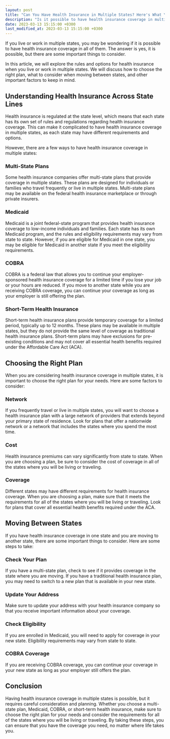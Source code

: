 ```yaml
---
layout: post
title: "Can You Have Health Insurance in Multiple States? Here's What You Need to Know"
description: "Is it possible to have health insurance coverage in multiple states? Learn about the rules and options for health insurance when you live or work in multiple states."
date: 2023-03-13 15:15:00 +0300
last_modified_at: 2023-03-13 15:15:00 +0300
---
```

If you live or work in multiple states, you may be wondering if it is possible to have health insurance coverage in all of them. The answer is yes, it is possible, but there are some important things to consider.

In this article, we will explore the rules and options for health insurance when you live or work in multiple states. We will discuss how to choose the right plan, what to consider when moving between states, and other important factors to keep in mind.

## Understanding Health Insurance Across State Lines

Health insurance is regulated at the state level, which means that each state has its own set of rules and regulations regarding health insurance coverage. This can make it complicated to have health insurance coverage in multiple states, as each state may have different requirements and options.

However, there are a few ways to have health insurance coverage in multiple states:

### Multi-State Plans

Some health insurance companies offer multi-state plans that provide coverage in multiple states. These plans are designed for individuals or families who travel frequently or live in multiple states. Multi-state plans may be available on the federal health insurance marketplace or through private insurers.

### Medicaid

Medicaid is a joint federal-state program that provides health insurance coverage to low-income individuals and families. Each state has its own Medicaid program, and the rules and eligibility requirements may vary from state to state. However, if you are eligible for Medicaid in one state, you may be eligible for Medicaid in another state if you meet the eligibility requirements.

### COBRA

COBRA is a federal law that allows you to continue your employer-sponsored health insurance coverage for a limited time if you lose your job or your hours are reduced. If you move to another state while you are receiving COBRA coverage, you can continue your coverage as long as your employer is still offering the plan.

### Short-Term Health Insurance

Short-term health insurance plans provide temporary coverage for a limited period, typically up to 12 months. These plans may be available in multiple states, but they do not provide the same level of coverage as traditional health insurance plans. Short-term plans may have exclusions for pre-existing conditions and may not cover all essential health benefits required under the Affordable Care Act (ACA).

## Choosing the Right Plan

When you are considering health insurance coverage in multiple states, it is important to choose the right plan for your needs. Here are some factors to consider:

### Network

If you frequently travel or live in multiple states, you will want to choose a health insurance plan with a large network of providers that extends beyond your primary state of residence. Look for plans that offer a nationwide network or a network that includes the states where you spend the most time.

### Cost

Health insurance premiums can vary significantly from state to state. When you are choosing a plan, be sure to consider the cost of coverage in all of the states where you will be living or traveling.

### Coverage

Different states may have different requirements for health insurance coverage. When you are choosing a plan, make sure that it meets the requirements for all of the states where you will be living or traveling. Look for plans that cover all essential health benefits required under the ACA.

## Moving Between States

If you have health insurance coverage in one state and you are moving to another state, there are some important things to consider. Here are some steps to take:

### Check Your Plan

If you have a multi-state plan, check to see if it provides coverage in the state where you are moving. If you have a traditional health insurance plan, you may need to switch to a new plan that is available in your new state.

### Update Your Address

Make sure to update your address with your health insurance company so that you receive important information about your coverage.

### Check Eligibility

If you are enrolled in Medicaid, you will need to apply for coverage in your new state. Eligibility requirements may vary from state to state.

### COBRA Coverage

If you are receiving COBRA coverage, you can continue your coverage in your new state as long as your employer still offers the plan.

## Conclusion

Having health insurance coverage in multiple states is possible, but it requires careful consideration and planning. Whether you choose a multi-state plan, Medicaid, COBRA, or short-term health insurance, make sure to choose the right plan for your needs and consider the requirements for all of the states where you will be living or traveling. By taking these steps, you can ensure that you have the coverage you need, no matter where life takes you.
